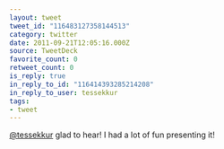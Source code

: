 ```yaml
---
layout: tweet
tweet_id: "116483127358144513"
category: twitter
date: 2011-09-21T12:05:16.000Z
source: TweetDeck
favorite_count: 0
retweet_count: 0
is_reply: true
in_reply_to_id: "116414393285214208"
in_reply_to_user: tessekkur
tags:
- tweet
---
```


[@tessekkur](https://twitter.com/@tessekkur) glad to hear!  I had a lot of fun presenting it!
